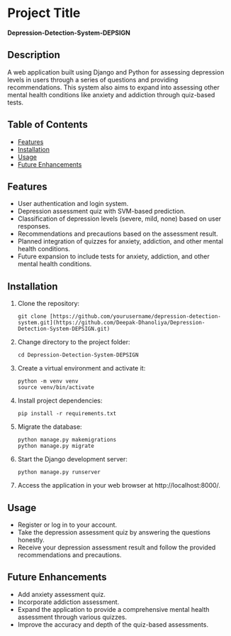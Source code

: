 # Project Title

**Depression-Detection-System-DEPSIGN**

## Description

A web application built using Django and Python for assessing depression levels in users through a series of questions and providing recommendations. This system also aims to expand into assessing other mental health conditions like anxiety and addiction through quiz-based tests.

## Table of Contents

- [Features](#Features)
- [Installation](#Installation)
- [Usage](#Usage)
- [Future Enhancements](#Future-Enhancements)


## Features

- User authentication and login system.
- Depression assessment quiz with SVM-based prediction.
- Classification of depression levels (severe, mild, none) based on user responses.
- Recommendations and precautions based on the assessment result.
- Planned integration of quizzes for anxiety, addiction, and other mental health conditions.
- Future expansion to include tests for anxiety, addiction, and other mental health conditions.

## Installation

1. Clone the repository:
   ```
   git clone [https://github.com/yourusername/depression-detection-system.git](https://github.com/Deepak-Dhanoliya/Depression-Detection-System-DEPSIGN.git)
   ```
2. Change directory to the project folder:
   ```
   cd Depression-Detection-System-DEPSIGN
   ```
3. Create a virtual environment and activate it:
   ```
   python -m venv venv
   source venv/bin/activate
   ```
4. Install project dependencies:
   ```
   pip install -r requirements.txt
   ```
5. Migrate the database:
   ```
   python manage.py makemigrations
   python manage.py migrate
   ```
6. Start the Django development server:
   ```
   python manage.py runserver
   ```
7. Access the application in your web browser at http://localhost:8000/.

## Usage

* Register or log in to your account.
* Take the depression assessment quiz by answering the questions honestly.
* Receive your depression assessment result and follow the provided recommendations and precautions.

## Future Enhancements

* Add anxiety assessment quiz.
* Incorporate addiction assessment.
* Expand the application to provide a comprehensive mental health assessment through various quizzes.
* Improve the accuracy and depth of the quiz-based assessments.







